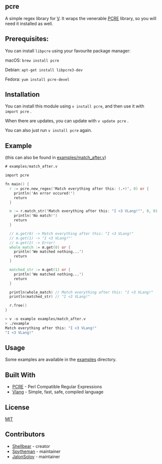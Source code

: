 ## pcre

A simple regex library for [V](https://github.com/vlang/v).
It wraps the venerable [PCRE](https://www.pcre.org/) library, so 
you will need it installed as well.

## Prerequisites:

You can install `libpcre` using your favourite package manager:

macOS: `brew install pcre`

Debian: `apt-get install libpcre3-dev`

Fedora: `yum install pcre-devel`


## Installation

You can install this module using `v install pcre`, and
then use it with `import pcre` .

When there are updates, you can update with `v update pcre` .

You can also just run `v install pcre` again.

## Example
(this can also be found in [examples/match_after.v](https://github.com/vlang/pcre/blob/master/examples/match_after.v))

```v
# examples/match_after.v

import pcre

fn main() {
  r := pcre.new_regex('Match everything after this: (.+)', 0) or {
    println('An error occured!')
    return
  }

  m := r.match_str('Match everything after this: "I <3 VLang!"', 0, 0) or {
    println('No match!')
    return
  }

  // m.get(0) -> Match everything after this: "I <3 VLang!"
  // m.get(1) -> "I <3 VLang!"'
  // m.get(2) -> Error!
  whole_match := m.get(0) or {
    println('We matched nothing...')
    return
  }

  matched_str := m.get(1) or {
    println('We matched nothing...')
    return
  }

  println(whole_match) // Match everything after this: "I <3 VLang!"
  println(matched_str) // "I <3 VLang!"

  r.free()
}
```

```bash
> v -o example examples/match_after.v
> ./example
Match everything after this: "I <3 VLang!"
"I <3 VLang!"
```

## Usage

Some examples are available in the [examples](examples/) directory.

## Built With

* [PCRE](https://www.pcre.org/) - Perl Compatible Regular Expressions
* [Vlang](https://github.com/vlang/v) - Simple, fast, safe, compiled language

## License

[MIT](LICENSE)

## Contributors

* [Shellbear](https://github.com/shellbear) - creator
* [Spytheman](https://github.com/spytheman) - maintainer
* [JalonSolov](https://github.com/JalonSolov) - maintainer
